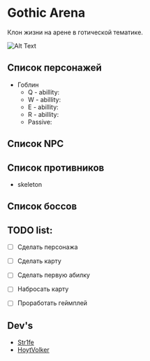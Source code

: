 # Gothic Arena 

Клон жизни на арене в готической тематике. 

![Alt Text](https://64.media.tumblr.com/e4e0c1dda38f8da55b1fa92bcd393dcf/tumblr_pm8takRYgL1v1gg4bo1_1280.gifv)




## Список персонажей
 
 * Гоблин
    *  Q - abillity:
    *  W - abillity:
    *  E - abillity:
    *  R - abillity:
    *  Passive:

## Список NPC


## Список противников
 * skeleton

## Список боссов


## TODO list:
- [ ]  Сделать персонажа
- [ ]  Сделать карту
- [ ]  Сделать первую абилку
- [ ]  Набросать карту
- [ ]  Проработать геймплей



## Dev's
* [Str1fe](https://vk.com/id146987320)
* [HoytVolker](https://vk.com/dtorkhov)
